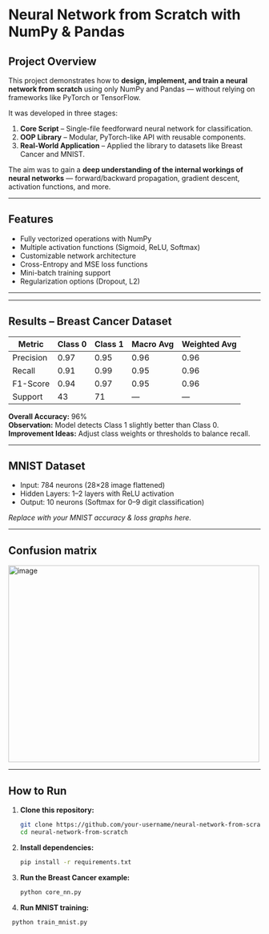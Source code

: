 # Neural Network from Scratch with NumPy & Pandas

## Project Overview
This project demonstrates how to **design, implement, and train a neural network from scratch** using only NumPy and Pandas — without relying on frameworks like PyTorch or TensorFlow.

It was developed in three stages:
1. **Core Script** – Single-file feedforward neural network for classification.
2. **OOP Library** – Modular, PyTorch-like API with reusable components.
3. **Real-World Application** – Applied the library to datasets like Breast Cancer and MNIST.

The aim was to gain a **deep understanding of the internal workings of neural networks** — forward/backward propagation, gradient descent, activation functions, and more.

---

## Features
- Fully vectorized operations with NumPy
- Multiple activation functions (Sigmoid, ReLU, Softmax)
- Customizable network architecture
- Cross-Entropy and MSE loss functions
- Mini-batch training support
- Regularization options (Dropout, L2)

---


---

## Results – Breast Cancer Dataset
| Metric    | Class 0 | Class 1 | Macro Avg | Weighted Avg |
|-----------|---------|---------|-----------|--------------|
| Precision | 0.97    | 0.95    | 0.96      | 0.96         |
| Recall    | 0.91    | 0.99    | 0.95      | 0.96         |
| F1-Score  | 0.94    | 0.97    | 0.95      | 0.96         |
| Support   | 43      | 71      | —         | —            |

**Overall Accuracy:** 96%  
**Observation:** Model detects Class 1 slightly better than Class 0.  
**Improvement Ideas:** Adjust class weights or thresholds to balance recall.

---

## MNIST Dataset
- Input: 784 neurons (28×28 image flattened)
- Hidden Layers: 1–2 layers with ReLU activation
- Output: 10 neurons (Softmax for 0–9 digit classification)

_Replace with your MNIST accuracy & loss graphs here._

---

## Confusion matrix
<img width="501" height="393" alt="image" src="https://github.com/user-attachments/assets/cb9111f0-ff8f-4a7b-b564-652f14651d45" />

---

## How to Run
1. **Clone this repository:**
   ```bash
   git clone https://github.com/your-username/neural-network-from-scratch.git
   cd neural-network-from-scratch
2. **Install dependencies:**
   ```bash
   pip install -r requirements.txt
3. **Run the Breast Cancer example:**
   ```bash
   python core_nn.py
4. **Run MNIST training:**
  ```bash
   python train_mnist.py




